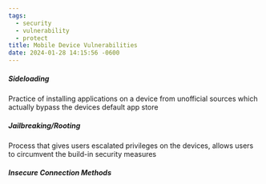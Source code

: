 ```yaml
---
tags:
  - security
  - vulnerability
  - protect
title: Mobile Device Vulnerabilities
date: 2024-01-28 14:15:56 -0600
---
```


##### Sideloading
Practice of installing applications on a device from unofficial sources which actually bypass the devices default app store

##### Jailbreaking/Rooting
Process that gives users escalated privileges on the devices, allows users to circumvent the build-in security measures

##### Insecure Connection Methods
